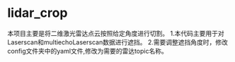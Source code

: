# lidar_crop
本项目主要是将二维激光雷达点云按照给定角度进行切割。
1.本代码主要用于对Laserscan和multiechoLaserscan数据进行遮挡。
2.需要调整遮挡角度时，修改config文件夹中的yaml文件,修改为需要的雷达topic名称。
